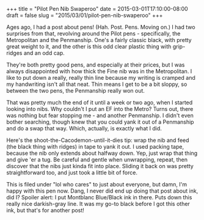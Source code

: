 +++
title = "Pilot Pen Nib Swaperoo"
date = 2015-03-01T17:10:00-08:00
draft = false
slug = "2015/03/01/pilot-pen-nib-swaperoo"
+++

Ages ago, I had a post about pens!  (Hah.  Post.  Pens.  Moving on.)  I had two surprises from that, revolving around the Pilot pens - specifically, the Metropolitan and the Penmanship.  One's a fairly classic black, with pretty great weight to it, and the other is this odd clear plastic thing with grip-ridges and an odd cap.

They're both pretty good pens, and especially at their prices, but I was always disappointed with how thick the Fine nib was in the Metropolitan.  I like to put down a really, really thin line because my writing is cramped and my handwriting isn't all that neat.  Thin means I get to be a bit sloppy, so between the two pens, the Penmanship really won out.

That was pretty much the end of it until a week or two ago, when I started looking into nibs.  Why couldn't I put an EF into the Metro?  Turns out, there was nothing but fear stopping me - and another Penmanship.  I didn't even bother searching, though knew that you could yank it out of a Penmanship and do a swap that way.  Which, actually, is exactly what I did.

Here's the shoot-the-Cacodemon-until-it-dies tip: wrap the nib and feed (the black thing with ridges) in tape to yank it out.  I used packing tape, because the nib only extends about halfway down.  Yep, just wrap that thing and give 'er a tug.  Be careful and gentle when unwrapping, repeat, then discover that the nibs just kinda fit into place.  Sliding it back on was pretty straightforward too, and just took a little bit of force.

This is filed under "lol who cares" to just about everyone, but damn, I'm happy with this pen now.  Dang, I never did end up doing that post about ink, did I?  Spoiler alert: I put Montblanc Blue/Black ink in there.  Puts down this really nice darkish-gray line.  It was my go-to black before I got this other ink, but that's for another post!